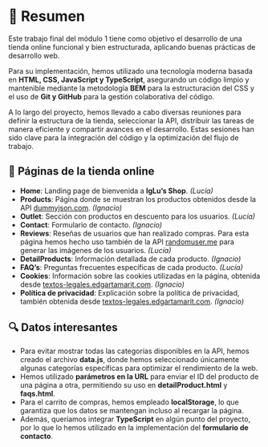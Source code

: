 # 📌 Resumen
Este trabajo final del módulo 1 tiene como objetivo el desarrollo de una tienda online funcional y bien estructurada, aplicando buenas prácticas de desarrollo web.

Para su implementación, hemos utilizado una tecnología moderna basada en **HTML, CSS, JavaScript y TypeScript**, asegurando un código limpio y mantenible mediante la metodología **BEM** para la estructuración del CSS y el uso de **Git y GitHub** para la gestión colaborativa del código.

A lo largo del proyecto, hemos llevado a cabo diversas reuniones para definir la estructura de la tienda, seleccionar la API, distribuir las tareas de manera eficiente y compartir avances en el desarrollo. Estas sesiones han sido clave para la integración del código y la optimización del flujo de trabajo.

## 📂 Páginas de la tienda online
- **Home**: Landing page de bienvenida a **IgLu’s Shop**. *(Lucía)*
- **Products**: Página donde se muestran los productos obtenidos desde la API [dummyjson.com](https://dummyjson.com). *(Ignacio)*
- **Outlet**: Sección con productos en descuento para los usuarios. *(Lucía)*
- **Contact**: Formulario de contacto. *(Ignacio)*
- **Reviews**: Reseñas de usuarios que han realizado compras. Para esta página hemos hecho uso también de la API [randomuser.me](https://randomuser.me) para generar las imágenes de los usuarios. *(Lucía)*
- **DetailProducts**: Información detallada de cada producto. *(Ignacio)*
- **FAQ’s**: Preguntas frecuentes específicas de cada producto. *(Lucía)*
- **Cookies**: Información sobre las cookies utilizadas en la página, obtenida desde [textos-legales.edgartamarit.com](https://textos-legales.edgartamarit.com). *(Ignacio)*
- **Política de privacidad**: Explicación sobre la política de privacidad, también obtenida desde [textos-legales.edgartamarit.com](https://textos-legales.edgartamarit.com). *(Ignacio)*

## 🔍 Datos interesantes
- Para evitar mostrar todas las categorías disponibles en la API, hemos creado el archivo **data.js**, donde hemos seleccionado únicamente algunas categorías específicas para optimizar el rendimiento de la web.
- Hemos utilizado **parámetros en la URL** para enviar el ID del producto de una página a otra, permitiendo su uso en **detailProduct.html** y **faqs.html**.
- Para el carrito de compras, hemos empleado **localStorage**, lo que garantiza que los datos se mantengan incluso al recargar la página.
- Además, queríamos integrar **TypeScript** en algún punto del proyecto, por lo que lo hemos utilizado en la implementación del **formulario de contacto**.
